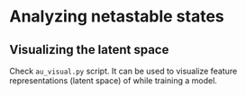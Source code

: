 # Analyzing netastable states

## Visualizing the latent space

Check `au_visual.py` script. It can be used to visualize feature representations (latent space) of while training a model.

